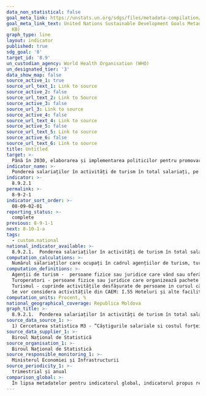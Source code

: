 ```yaml
---
data_non_statistical: false
goal_meta_link: https://unstats.un.org/sdgs/files/metadata-compilation/Metadata-Goal-8.pdf
goal_meta_link_text: United Nations Sustainable Development Goals Metadata (PDF 526
  KB)
graph_type: line
layout: indicator
published: true
sdg_goal: '8'
target_id: '8.9'
un_custodian_agency: World Health Organisation (WHO)
un_designated_tier: '3'
data_show_map: false
source_active_1: true
source_url_text_1: Link to source
source_active_2: false
source_url_text_2: Link to Source
source_active_3: false
source_url_3: Link to source
source_active_4: false
source_url_text_4: Link to source
source_active_5: false
source_url_text_5: Link to source
source_active_6: false
source_url_text_6: Link to source
title: Untitled
target: >-
  Până în 2030, elaborarea și implementarea politicilor pentru promovarea unui turism durabil care creează locuri de muncă și promovează cultura și produsele locale
indicator_name: >-
  Ponderea salariaților în activități de turism în total salariați, pe sexe
indicator: >-
  8.9.2.1
permalink: >-
  8-9-2-1
indicator_sort_order: >-
  08-09-02-01
reporting_status: >-
  complete
previous: 8-9-1-1
next: 8-10-1-a
tags:
  - custom.national
national_indicator_available: >-
  8.9.2.1.  Ponderea salariaților în activități de turism în total salariați, pe sexe
computation_calculations: >-
  Numărul salariaților care ocupați în cadrul agențiilor de turism, turoperatorilor, alte servicii de rezervare și asistenta turistică, raportat la numărul total al salariaților pe activități economice X 100.
computation_definitions: >-
  Agenții de turism -  persoane fizice sau juridice care vând sau oferă spre vânzare servicii turistice proprii sau contractate de la alți furnizori, precum și pachete de servicii turistice stabilite de turoperator.<br> 
  Turoperatori - persoane fizice sau juridice care organizează pachete de servicii turistice și le vând sau le oferă spre vânzare direct sau prin intermediul unei agenții de turism.<br> 
  Turismul - cuprinde activitățile desfășurate de persoane in cursul călătoriilor și șederii lor in afara mediului lor obișnuit (reședinței obișnuite), pentru o perioadă consecutivă care să nu depășească un an, in scopuri de odihnă, pentru afaceri, vizitarea prietenilor și rudelor, tratament medical, religie, pelerinaj.<br> 
  Se vor considera activitățile din CAEM: I.55 Hoteluri și alte facilități de cazare, N79. Activități ale agențiilor turistice și ale tur-operatorilor; alte servicii de rezervare și asistență turistică.
computation_units: Procent, %
national_geographical_coverage: Republica Moldova
graph_title: >-
  8.9.2.1.  Ponderea salariaților în activități de turism în total salariați, pe sexe
source_data_source_1: >-
  1) Cercetarea statistica M3 - ”Câștigurile salariale si costul forței de munca”; (diviziunea N79, H55 CAEM)
source_data_supplier_1: >-
  Biroul Național de Statistică
source_organisation_1: >-
  Biroul Național de Statistică
source_responsible_monitoring_1: >-
  Ministerul Economiei și Infrastructurii
source_periodicity_1: >-
  trimestrial și anual
comparison_global: >-
  În lipsa metadatelor pentru indicatorul global, indicatorul propus reprezintă o alternativă națională
---
```

